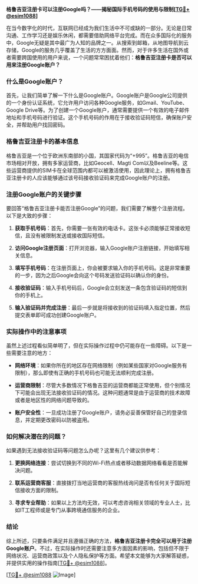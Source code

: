 **格鲁吉亚注册卡可以注册Google吗？——揭秘国际手机号码的使用与限制[[TG💪+ @esim1088](https://t.me/s/esim1088)]**

在当今数字化的时代，互联网已经成为我们生活中不可或缺的一部分。无论是日常沟通、工作学习还是娱乐休闲，都需要借助网络平台完成。而在众多国际化的服务中，Google无疑是其中最广为人知的品牌之一。从搜索到邮箱，从地图导航到云存储，Google的服务几乎覆盖了生活的方方面面。然而，对于许多生活在国外或者需要跨国使用的用户来说，一个问题常常困扰着他们：**格鲁吉亚注册卡是否可以用来注册Google账户？**

### 什么是Google账户？

首先，让我们简单了解一下什么是Google账户。Google账户是Google公司提供的一个身份认证系统，它允许用户访问各种Google服务，如Gmail、YouTube、Google Drive等。为了创建一个Google账户，通常需要提供一个有效的电子邮件地址和手机号码进行验证。这个手机号码的作用在于接收验证码短信，确保账户安全，并帮助用户找回密码。

### 格鲁吉亚注册卡的基本信息

格鲁吉亚是一个位于欧洲东南部的小国，其国家代码为“+995”。格鲁吉亚的电信市场相对开放，拥有多家运营商，比如Geocell、Magti Com以及Beeline等。这些运营商提供的SIM卡在全球范围内都可以被激活使用，因此理论上，拥有格鲁吉亚注册卡的人应该能够通过该号码接收验证码来完成Google账户的注册。

### 注册Google账户的关键步骤

要回答“格鲁吉亚注册卡能否注册Google”的问题，我们需要了解整个注册流程。以下是大致的步骤：

1. **获取手机号码**：首先，你需要一张有效的电话卡。这张卡必须能够正常接收短信，且没有被限制发送或接收国际短信。
   
2. **访问Google注册页面**：打开浏览器，输入Google账户注册链接，开始填写相关信息。

3. **填写手机号码**：在注册页面上，你会被要求输入你的手机号码。这是非常重要的一步，因为之后Google会向这个号码发送验证码以确认你的身份。

4. **接收验证码**：输入手机号码后，Google会立刻发送一条包含验证码的短信到你的手机上。

5. **输入验证码并完成注册**：最后一步就是将接收到的验证码填入指定位置，然后提交表单即可成功创建Google账户。

### 实际操作中的注意事项

虽然上述过程看似简单明了，但在实际操作过程中仍可能存在一些障碍。以下是一些需要注意的地方：

- **网络环境**：如果你所在的地区存在网络限制（例如某些国家对Google服务有限制），那么即使有正确的手机号码也可能无法顺利完成注册。
  
- **运营商限制**：尽管大多数情况下格鲁吉亚的运营商都能正常使用，但个别情况下可能会出现无法接收验证码的情况。这种问题通常是由于运营商的技术故障或者是地区性的网络问题导致的。

- **账户安全性**：一旦成功注册了Google账户，请务必妥善保管好自己的登录信息，并定期更改密码以防被盗用。

### 如何解决潜在的问题？

如果遇到无法接收验证码等问题怎么办呢？这里有几个建议供参考：

1. **更换网络连接**：尝试切换到不同的Wi-Fi热点或者移动数据网络看看是否能解决问题。

2. **联系运营商客服**：直接拨打当地运营商的客服热线询问是否有任何关于国际短信接收方面的限制。

3. **寻求专业帮助**：如果以上方法均无效，可以考虑咨询相关领域的专业人士，比如IT工程师或是专门从事跨境通信服务的企业。

### 结论

综上所述，只要条件满足并且遵循正确的方法，**格鲁吉亚注册卡完全可以用于注册Google账户**。不过，在实际操作时还需要注意多方面因素的影响，包括但不限于网络状况、运营商政策以及个人隐私保护等方面。希望本文能够为大家解答疑惑，并提供实用的操作指南[[TG💪+ @esim1088](https://t.me/s/esim1088)]。

[[TG💪+ @esim1088](https://t.me/s/esim1088) ![Image](https://i.postimg.cc/4NQfJmqS/Snipaste-2025-05-13-00-14-12.png)]